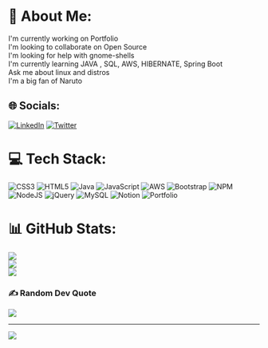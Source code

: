 # 💫 About Me:
I'm currently working on Portfolio<br>I'm looking to collaborate on Open Source<br>I'm looking for help with gnome-shells<br>I'm currently learning JAVA , SQL, AWS, HIBERNATE, Spring Boot<br>Ask me about linux and distros<br>I'm a big fan of Naruto


## 🌐 Socials:
[![LinkedIn](https://img.shields.io/badge/LinkedIn-%230077B5.svg?logo=linkedin&logoColor=white)](https://linkedin.com/in/dipesh-singh253) [![Twitter](https://img.shields.io/badge/Twitter-%231DA1F2.svg?logo=Twitter&logoColor=white)](https://twitter.com/dipeshSingh_253) 

# 💻 Tech Stack:
![CSS3](https://img.shields.io/badge/css3-%231572B6.svg?style=for-the-badge&logo=css3&logoColor=white) ![HTML5](https://img.shields.io/badge/html5-%23E34F26.svg?style=for-the-badge&logo=html5&logoColor=white) ![Java](https://img.shields.io/badge/java-%23ED8B00.svg?style=for-the-badge&logo=java&logoColor=white) ![JavaScript](https://img.shields.io/badge/javascript-%23323330.svg?style=for-the-badge&logo=javascript&logoColor=%23F7DF1E) ![AWS](https://img.shields.io/badge/AWS-%23FF9900.svg?style=for-the-badge&logo=amazon-aws&logoColor=white) ![Bootstrap](https://img.shields.io/badge/bootstrap-%23563D7C.svg?style=for-the-badge&logo=bootstrap&logoColor=white) ![NPM](https://img.shields.io/badge/NPM-%23000000.svg?style=for-the-badge&logo=npm&logoColor=white) ![NodeJS](https://img.shields.io/badge/node.js-6DA55F?style=for-the-badge&logo=node.js&logoColor=white) ![jQuery](https://img.shields.io/badge/jquery-%230769AD.svg?style=for-the-badge&logo=jquery&logoColor=white) ![MySQL](https://img.shields.io/badge/mysql-%2300f.svg?style=for-the-badge&logo=mysql&logoColor=white) ![Notion](https://img.shields.io/badge/Notion-%23000000.svg?style=for-the-badge&logo=notion&logoColor=white) ![Portfolio](https://img.shields.io/badge/Portfolio-%23000000.svg?style=for-the-badge&logo=firefox&logoColor=#FF7139)
# 📊 GitHub Stats:
![](https://github-readme-stats.vercel.app/api?username=dipeshsingh253&theme=tokyonight&hide_border=false&include_all_commits=true&count_private=false)<br/>
![](https://github-readme-streak-stats.herokuapp.com/?user=dipeshsingh253&theme=tokyonight&hide_border=false)<br/>
![](https://github-readme-stats.vercel.app/api/top-langs/?username=dipeshsingh253&theme=tokyonight&hide_border=false&include_all_commits=true&count_private=false&layout=compact)

### ✍️ Random Dev Quote
![](https://quotes-github-readme.vercel.app/api?type=horizontal&theme=tokyonight)
<!--
### 😂 Random Dev Meme
<img src="https://random-memer.herokuapp.com/" width="512px"/>
-->
---

[![](https://visitcount.itsvg.in/api?id=dipeshsingh253&icon=0&color=0)](https://visitcount.itsvg.in)


